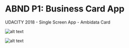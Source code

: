 # ABND P1: Business Card App
UDACITY 2018 - Single Screen App - Ambidata Card

![alt text](https://github.com/sevrage/BusinessCard/blob/master/portrait.png)

![alt text](https://github.com/sevrage/BusinessCard/blob/master/landscape.png)
